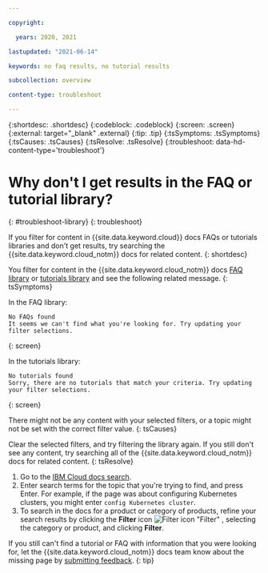 ```yaml
---

copyright:

  years: 2020, 2021

lastupdated: "2021-06-14"

keywords: no faq results, no tutorial results

subcollection: overview

content-type: troubleshoot

---
```


{:shortdesc: .shortdesc}
{:codeblock: .codeblock}
{:screen: .screen}
{:external: target="_blank" .external}
{:tip: .tip}
{:tsSymptoms: .tsSymptoms}
{:tsCauses: .tsCauses}
{:tsResolve: .tsResolve}
{:troubleshoot: data-hd-content-type='troubleshoot'}


# Why don't I get results in the FAQ or tutorial library?
{: #troubleshoot-library}
{: troubleshoot}

If you filter for content in {{site.data.keyword.cloud}} docs FAQs or tutorials libraries and don't get results, try searching the {{site.data.keyword.cloud_notm}} docs for related content.
{: shortdesc}

You filter for content in the {{site.data.keyword.cloud_notm}} docs [FAQ library](/docs?tab=faqs) or [tutorials library](/docs?tab=tutorials) and see the following related message.
{: tsSymptoms}

In the FAQ library:
```
No FAQs found
It seems we can't find what you're looking for. Try updating your filter selections.
```
{: screen}

In the tutorials library:
```
No tutorials found
Sorry, there are no tutorials that match your criteria. Try updating your filter selections.
```
{: screen}

There might not be any content with your selected filters, or a topic might not be set with the correct filter value.
{: tsCauses}

Clear the selected filters, and try filtering the library again. If you still don't see any content, try searching all of the {{site.data.keyword.cloud_notm}} docs for related content.
{: tsResolve}

1. Go to the [IBM Cloud docs search](/docs/search).
1. Enter search terms for the topic that you're trying to find, and press Enter. For example, if the page was about configuring Kubernetes clusters, you might enter `config Kubernetes cluster`.
1. To search in the docs for a product or category of products, refine your search results by clicking the **Filter** icon ![Filter icon "Filter"](../icons/filter.svg) , selecting the category or product, and clicking **Filter**.

If you still can't find a tutorial or FAQ with information that you were looking for, let the {{site.data.keyword.cloud_notm}} docs team know about the missing page by [submitting feedback](/docs/overview?topic=overview-feedback). 
{: tip}
